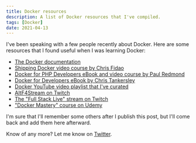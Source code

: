 ```yaml
---
title: Docker resources
description: A list of Docker resources that I've compiled.
tags: [Docker]
date: 2021-04-13
---
```


I've been speaking with a few people recently about Docker. Here are some resources that I found useful when I was learning Docker:

- [The Docker documentation](https://docs.docker.com)
- [Shipping Docker video course by Chris Fidao](https://serversforhackers.com/shipping-docker)
- [Docker for PHP Developers eBook and video course by Paul Redmond](https://leanpub.com/docker-for-php-developers)
- [Docker for Developers eBook by Chris Tankersley](https://leanpub.com/dockerfordevs)
- [Docker YouTube video playlist that I've curated](https://www.youtube.com/playlist?list=PLHn41Ay7w7kdt1thq6N6hpVABb2YNI50b)
- [AltF4Stream on Twitch](https://www.twitch.tv/thealtf4stream)
- [The "Full Stack Live" stream on Twitch](https://www.twitch.tv/fullstacklive)
- ["Docker Mastery" course on Udemy](https://www.udemy.com/course/docker-mastery)

I'm sure that I'll remember some others after I publish this post, but I'll come back and add them here afterward.

Know of any more? Let me know on [Twitter](https://twitter.com/opdavies).
